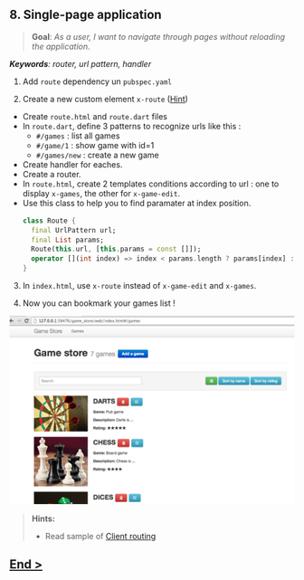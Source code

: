 ## 8. Single-page application
> **Goal**: _As a user, I want to navigate through pages without reloading the application._

_**Keywords**: router, url pattern, handler_

1. Add `route` dependency un `pubspec.yaml`

2. Create a new custom element `x-route` ([Hint](#user-story-8-hints))
  - Create `route.html` and `route.dart` files
  - In `route.dart`, define 3 patterns to recognize urls like this :
    - `#/games` : list all games
    - `#/game/1` : show game with id=1
    - `#/games/new` : create a new game
  - Create handler for eaches.  
  - Create a router. 
  - In `route.html`, create 2 templates conditions according to url : one to display `x-games`, the other for `x-game-edit`.
  - Use this class to help you to find paramater at index position.  
	```Dart
	class Route {
	  final UrlPattern url;
	  final List params;
	  Route(this.url, [this.params = const []]);
	  operator [](int index) => index < params.length ? params[index] : null;
	}
	```
  
3. In `index.html`, use `x-route` instead of `x-game-edit` and `x-games`.

4. Now you can bookmark your games list !

![x-router games](docs/img/x-router-games.png)

<a name="user-story-8-hints"></a>
> **Hints:**
>
> - Read sample of [Client routing](http://pub.dartlang.org/packages/route)


## [End >](end.md)

